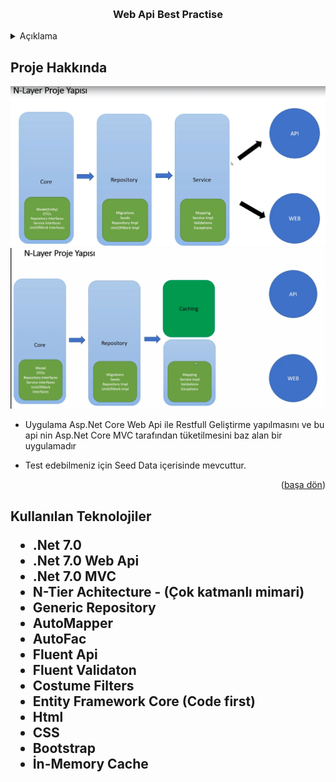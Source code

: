 <a name="readme-top"></a>





<!-- PROJECT LOGO -->
<br />

<div align="center">
  <h3 align="center"> Web Api Best Practise </h3>
</div>



<!-- TABLE OF CONTENTS -->
<details>
  <summary>Açıklama</summary>
  <ol>
    <li>
      <a href="#Proje-Hakkinda">Proje Hakkında</a>
    </li>
    <li>
      <a href="#teknolojiler">Kullanılan Teknolojiler </a>
    </li>
      </ol>
</details>



<!-- ABOUT THE PROJECT -->
<h2 id="Proje-Hakkinda"> Proje Hakkında </h2>

 <img src ="https://github.com/mberkayakardev/.NetCoreWebApiBestPractise/blob/master/Architecture.png?raw=true" >
  <img src ="https://github.com/mberkayakardev/.NetCoreWebApiBestPractise/blob/master/image1.png?raw=true" >
 
 

* Uygulama Asp.Net Core Web Api ile Restfull Geliştirme yapılmasını ve bu api nin Asp.Net Core MVC tarafından tüketilmesini baz alan bir uygulamadır

* Test edebilmeniz için Seed Data içerisinde mevcuttur. 

<p align="right">(<a href="#readme-top">başa dön</a>)</p>


<h2 id="teknolojiler"> Kullanılan Teknolojiler </id>

* .Net 7.0
* .Net 7.0 Web Api
* .Net 7.0 MVC
* N-Tier Achitecture - (Çok katmanlı mimari)
* Generic Repository
* AutoMapper
* AutoFac
* Fluent Api
* Fluent Validaton
* Costume Filters
* Entity Framework Core (Code first)
* Html  
* CSS  
* Bootstrap
* İn-Memory Cache

